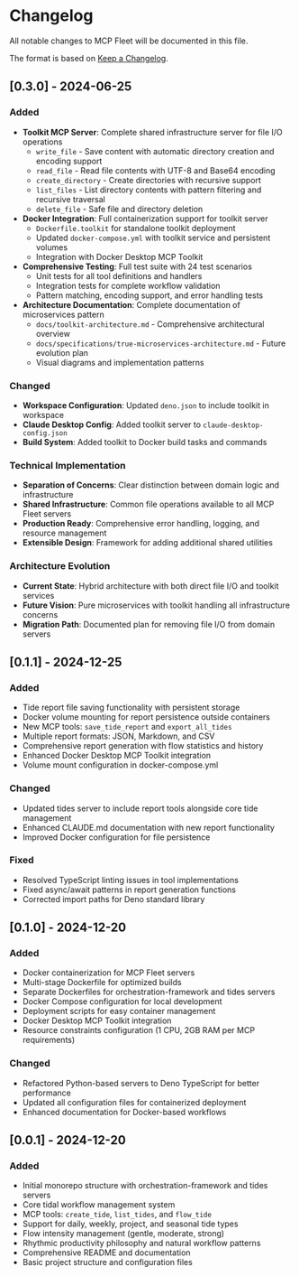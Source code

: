 # Changelog

All notable changes to MCP Fleet will be documented in this file.

The format is based on [Keep a Changelog](https://keepachangelog.com/en/1.0.0/).

## [0.3.0] - 2024-06-25

### Added
- **Toolkit MCP Server**: Complete shared infrastructure server for file I/O operations
  - `write_file` - Save content with automatic directory creation and encoding support
  - `read_file` - Read file contents with UTF-8 and Base64 encoding
  - `create_directory` - Create directories with recursive support
  - `list_files` - List directory contents with pattern filtering and recursive traversal
  - `delete_file` - Safe file and directory deletion
- **Docker Integration**: Full containerization support for toolkit server
  - `Dockerfile.toolkit` for standalone toolkit deployment
  - Updated `docker-compose.yml` with toolkit service and persistent volumes
  - Integration with Docker Desktop MCP Toolkit
- **Comprehensive Testing**: Full test suite with 24 test scenarios
  - Unit tests for all tool definitions and handlers
  - Integration tests for complete workflow validation
  - Pattern matching, encoding support, and error handling tests
- **Architecture Documentation**: Complete documentation of microservices pattern
  - `docs/toolkit-architecture.md` - Comprehensive architectural overview
  - `docs/specifications/true-microservices-architecture.md` - Future evolution plan
  - Visual diagrams and implementation patterns

### Changed
- **Workspace Configuration**: Updated `deno.json` to include toolkit in workspace
- **Claude Desktop Config**: Added toolkit server to `claude-desktop-config.json`
- **Build System**: Added toolkit to Docker build tasks and commands

### Technical Implementation
- **Separation of Concerns**: Clear distinction between domain logic and infrastructure
- **Shared Infrastructure**: Common file operations available to all MCP Fleet servers
- **Production Ready**: Comprehensive error handling, logging, and resource management
- **Extensible Design**: Framework for adding additional shared utilities

### Architecture Evolution
- **Current State**: Hybrid architecture with both direct file I/O and toolkit services
- **Future Vision**: Pure microservices with toolkit handling all infrastructure concerns
- **Migration Path**: Documented plan for removing file I/O from domain servers

## [0.1.1] - 2024-12-25

### Added
- Tide report file saving functionality with persistent storage
- Docker volume mounting for report persistence outside containers
- New MCP tools: `save_tide_report` and `export_all_tides`
- Multiple report formats: JSON, Markdown, and CSV
- Comprehensive report generation with flow statistics and history
- Enhanced Docker Desktop MCP Toolkit integration
- Volume mount configuration in docker-compose.yml

### Changed
- Updated tides server to include report tools alongside core tide management
- Enhanced CLAUDE.md documentation with new report functionality
- Improved Docker configuration for file persistence

### Fixed
- Resolved TypeScript linting issues in tool implementations
- Fixed async/await patterns in report generation functions
- Corrected import paths for Deno standard library

## [0.1.0] - 2024-12-20

### Added
- Docker containerization for MCP Fleet servers
- Multi-stage Dockerfile for optimized builds
- Separate Dockerfiles for orchestration-framework and tides servers
- Docker Compose configuration for local development
- Deployment scripts for easy container management
- Docker Desktop MCP Toolkit integration
- Resource constraints configuration (1 CPU, 2GB RAM per MCP requirements)

### Changed
- Refactored Python-based servers to Deno TypeScript for better performance
- Updated all configuration files for containerized deployment
- Enhanced documentation for Docker-based workflows

## [0.0.1] - 2024-12-20

### Added
- Initial monorepo structure with orchestration-framework and tides servers
- Core tidal workflow management system
- MCP tools: `create_tide`, `list_tides`, and `flow_tide`
- Support for daily, weekly, project, and seasonal tide types
- Flow intensity management (gentle, moderate, strong)
- Rhythmic productivity philosophy and natural workflow patterns
- Comprehensive README and documentation
- Basic project structure and configuration files